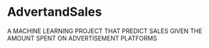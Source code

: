 # AdvertandSales
A MACHINE LEARNING PROJECT THAT PREDICT SALES GIVEN THE AMOUNT SPENT ON ADVERTISEMENT PLATFORMS
